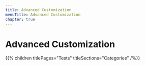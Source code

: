 ```yaml
---
title: Advanced Customization
menuTitle: Advanced Customization
chapter: true
---
```


# Advanced Customization

{{% children titlePages="Tests" titleSections="Categories" /%}}
